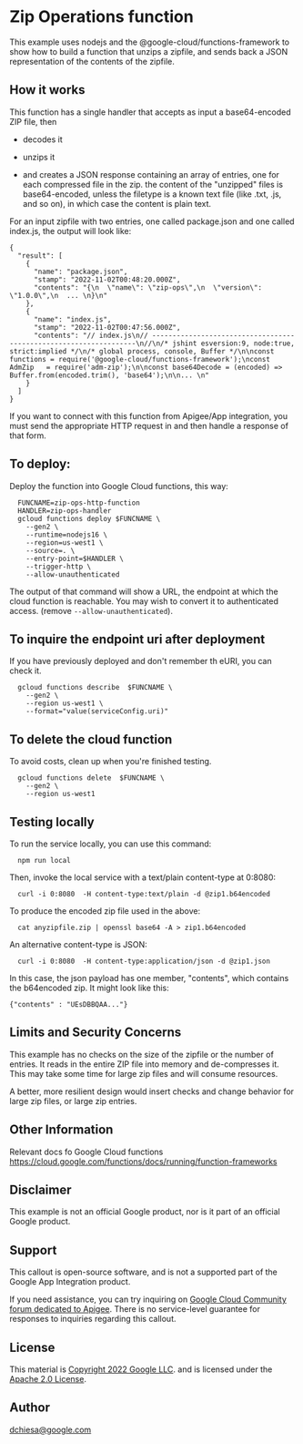 # Zip Operations function

This example uses nodejs and the @google-cloud/functions-framework to show how
to build a function that unzips a zipfile, and sends back a JSON representation
of the contents of the zipfile.

## How it works

This function has a single handler that accepts as input a base64-encoded ZIP file, then

- decodes it

- unzips it

- and creates a JSON response containing an array of entries, one for each
  compressed file in the zip.  the content of the "unzipped" files is
  base64-encoded, unless the filetype is a known text file (like .txt, .js, and
  so on), in which case the content is plain text.

For an input zipfile with two entries, one called package.json and one called index.js, the output will look like:

```
{
  "result": [
    {
      "name": "package.json",
      "stamp": "2022-11-02T00:48:20.000Z",
      "contents": "{\n  \"name\": \"zip-ops\",\n  \"version\": \"1.0.0\",\n  ... \n}\n"
    },
    {
      "name": "index.js",
      "stamp": "2022-11-02T00:47:56.000Z",
      "contents": "// index.js\n// ------------------------------------------------------------------\n//\n/* jshint esversion:9, node:true, strict:implied */\n/* global process, console, Buffer */\n\nconst functions = require('@google-cloud/functions-framework');\nconst AdmZip   = require('adm-zip');\n\nconst base64Decode = (encoded) => Buffer.from(encoded.trim(), 'base64');\n\n... \n"
    }
  ]
}
```

If you want to connect with this function from Apigee/App integration, you must
send the appropriate HTTP request in and then handle a response of that form.

## To deploy:

Deploy the function into Google Cloud functions, this way:

```
  FUNCNAME=zip-ops-http-function
  HANDLER=zip-ops-handler
  gcloud functions deploy $FUNCNAME \
    --gen2 \
    --runtime=nodejs16 \
    --region=us-west1 \
    --source=. \
    --entry-point=$HANDLER \
    --trigger-http \
    --allow-unauthenticated
```

The output of that command will show a URL, the endpoint at which the cloud function is reachable.
You may wish to convert it to authenticated access. (remove `--allow-unauthenticated`).

## To inquire the endpoint uri after deployment

If you have previously deployed and don't remember th eURI, you can check it.
```
  gcloud functions describe  $FUNCNAME \
    --gen2 \
    --region us-west1 \
    --format="value(serviceConfig.uri)"
```

## To delete the cloud function

To avoid costs, clean up when you're finished testing.

```
  gcloud functions delete  $FUNCNAME \
    --gen2 \
    --region us-west1
```

## Testing locally

To run the service locally, you can use this command:
```
  npm run local
```

Then, invoke the local service with a text/plain content-type at 0:8080:
```
  curl -i 0:8080  -H content-type:text/plain -d @zip1.b64encoded
```

To produce the encoded zip file used in the above:

```
  cat anyzipfile.zip | openssl base64 -A > zip1.b64encoded
```

An alternative content-type is JSON:
```
  curl -i 0:8080  -H content-type:application/json -d @zip1.json
```

In this case, the json payload has one member, "contents", which contains the
b64encoded zip. It might look like this:

```
{"contents" : "UEsDBBQAA..."}
```


## Limits and Security Concerns

This example has no checks on the size of the zipfile or the number of
entries. It reads in the entire ZIP file into memory and de-compresses it. This
may take some time for large zip files and will consume resources.

A better, more resilient design would insert checks and change behavior for
large zip files, or large zip entries.


## Other Information

Relevant docs fo Google Cloud functions
  https://cloud.google.com/functions/docs/running/function-frameworks



## Disclaimer

This example is not an official Google product, nor is it part of an
official Google product.

## Support

This callout is open-source software, and is not a supported part of the Google App Integration product.

If you need assistance, you can try inquiring on [Google Cloud Community
forum dedicated to Apigee](https://www.googlecloudcommunity.com/gc/Apigee/bd-p/cloud-apigee).
There is no service-level guarantee for
responses to inquiries regarding this callout.

## License

This material is [Copyright 2022 Google LLC](./NOTICE).
and is licensed under the [Apache 2.0 License](LICENSE).


## Author
dchiesa@google.com
